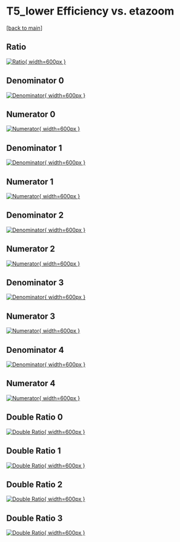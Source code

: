# T5_lower Efficiency vs. etazoom

[[back to main](./)]



## Ratio

[![Ratio](../mtv/var/T5_lower_vtr_11_1_eff_etazoom.png){ width=600px }](../mtv/var/T5_lower_vtr_11_1_eff_etazoom.pdf)

## Denominator 0

[![Denominator](../mtv/den/T5_lower_vtr_11_1_eff_etazoom_den0.png){ width=600px }](../mtv/den/T5_lower_vtr_11_1_eff_etazoom_den0.pdf)

## Numerator 0

[![Numerator](../mtv/num/T5_lower_vtr_11_1_eff_etazoom_num0.png){ width=600px }](../mtv/num/T5_lower_vtr_11_1_eff_etazoom_num0.pdf)

## Denominator 1

[![Denominator](../mtv/den/T5_lower_vtr_11_1_eff_etazoom_den1.png){ width=600px }](../mtv/den/T5_lower_vtr_11_1_eff_etazoom_den1.pdf)

## Numerator 1

[![Numerator](../mtv/num/T5_lower_vtr_11_1_eff_etazoom_num1.png){ width=600px }](../mtv/num/T5_lower_vtr_11_1_eff_etazoom_num1.pdf)

## Denominator 2

[![Denominator](../mtv/den/T5_lower_vtr_11_1_eff_etazoom_den2.png){ width=600px }](../mtv/den/T5_lower_vtr_11_1_eff_etazoom_den2.pdf)

## Numerator 2

[![Numerator](../mtv/num/T5_lower_vtr_11_1_eff_etazoom_num2.png){ width=600px }](../mtv/num/T5_lower_vtr_11_1_eff_etazoom_num2.pdf)

## Denominator 3

[![Denominator](../mtv/den/T5_lower_vtr_11_1_eff_etazoom_den3.png){ width=600px }](../mtv/den/T5_lower_vtr_11_1_eff_etazoom_den3.pdf)

## Numerator 3

[![Numerator](../mtv/num/T5_lower_vtr_11_1_eff_etazoom_num3.png){ width=600px }](../mtv/num/T5_lower_vtr_11_1_eff_etazoom_num3.pdf)

## Denominator 4

[![Denominator](../mtv/den/T5_lower_vtr_11_1_eff_etazoom_den4.png){ width=600px }](../mtv/den/T5_lower_vtr_11_1_eff_etazoom_den4.pdf)

## Numerator 4

[![Numerator](../mtv/num/T5_lower_vtr_11_1_eff_etazoom_num4.png){ width=600px }](../mtv/num/T5_lower_vtr_11_1_eff_etazoom_num4.pdf)

## Double Ratio 0

[![Double Ratio](../mtv/ratio/T5_lower_vtr_11_1_eff_etazoom_ratio0.png){ width=600px }](../mtv/ratio/T5_lower_vtr_11_1_eff_etazoom_ratio0.pdf)

## Double Ratio 1

[![Double Ratio](../mtv/ratio/T5_lower_vtr_11_1_eff_etazoom_ratio1.png){ width=600px }](../mtv/ratio/T5_lower_vtr_11_1_eff_etazoom_ratio1.pdf)

## Double Ratio 2

[![Double Ratio](../mtv/ratio/T5_lower_vtr_11_1_eff_etazoom_ratio2.png){ width=600px }](../mtv/ratio/T5_lower_vtr_11_1_eff_etazoom_ratio2.pdf)

## Double Ratio 3

[![Double Ratio](../mtv/ratio/T5_lower_vtr_11_1_eff_etazoom_ratio3.png){ width=600px }](../mtv/ratio/T5_lower_vtr_11_1_eff_etazoom_ratio3.pdf)

